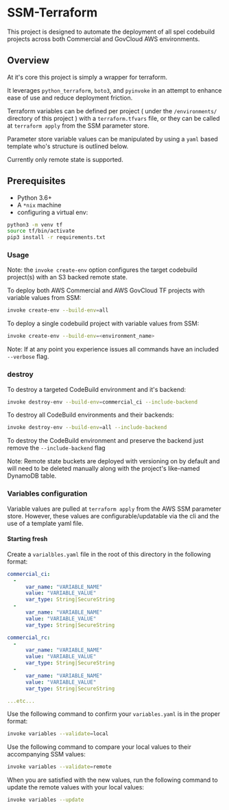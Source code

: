 # SSM-Terraform

This project is designed to automate the deployment of all spel codebuild projects across both Commercial and GovCloud AWS environments.

## Overview

At it's core this project is simply a wrapper for terraform.

It leverages `python_terraform`, `boto3`, and `pyinvoke` in an attempt to enhance ease of use and reduce deployment friction.

Terraform variables can be defined per project ( under the `/environments/` directory of this project ) with a `terraform.tfvars` file, or they can be called at `terraform apply` from the SSM parameter store.

Parameter store variable values can be manipulated by using a `yaml` based template who's structure is outlined below.

Currently only remote state is supported.

## Prerequisites

- Python 3.6+
- A `*nix` machine
- configuring a virtual env:

```bash
python3 -m venv tf
source tf/bin/activate
pip3 install -r requirements.txt
```

### Usage

Note: the `invoke create-env` option configures the target codebuild project(s) with an S3 backed remote state.

To deploy both AWS Commercial and AWS GovCloud TF projects with variable values from SSM:

```bash
invoke create-env --build-env=all
```

To deploy a single codebuild project with variable values from SSM:

```bash
invoke create-env --build-env=<environment_name>
```

Note: If at any point you experience issues all commands have an included `--verbose` flag.

### destroy

To destroy a targeted CodeBuild environment and it's backend:

```bash
invoke destroy-env --build-env=commercial_ci --include-backend
```

To destroy all CodeBuild environments and their backends:

```bash
invoke destroy-env --build-env=all --include-backend
```

To destroy the CodeBuild environment and preserve the backend just remove the `--include-backend` flag

Note: Remote state buckets are deployed with versioning on by default and will need to be deleted manually along with the project's like-named DynamoDB table.

### Variables configuration

Variable values are pulled at `terraform apply` from the AWS SSM parameter store. However, these values are configurable/updatable via the cli and the use of a template yaml file.

#### Starting fresh

Create a `varialbles.yaml` file in the root of this directory in the following format:

```yaml
commercial_ci:
  -
      var_name: "VARIABLE_NAME"
      value: "VARIABLE_VALUE"
      var_type: String|SecureString
  -
      var_name: "VARIABLE_NAME"
      value: "VARIABLE_VALUE"
      var_type: String|SecureString

commercial_rc:
  -
      var_name: "VARIABLE_NAME"
      value: "VARIABLE_VALUE"
      var_type: String|SecureString
  -
      var_name: "VARIABLE_NAME"
      value: "VARIABLE_VALUE"
      var_type: String|SecureString

...etc...

```

Use the following command to confirm your `variables.yaml` is in the proper format:

```bash
invoke variables --validate=local
```

Use the following command to compare your local values to their accompanying SSM values:

```bash
invoke variables --validate=remote
```

When you are satisfied with the new values, run the following command to update the remote values with your local values:

```bash
invoke variables --update
```
